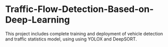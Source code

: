# Traffic-Flow-Detection-Based-on-Deep-Learning
This project includes complete training and deployment of vehicle detection and traffic statistics model, using using YOLOX and DeepSORT.
